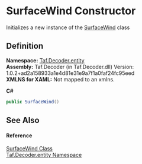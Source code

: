 # SurfaceWind Constructor


Initializes a new instance of the <a href="T_Taf_Decoder_entity_SurfaceWind.md">SurfaceWind</a> class



## Definition
**Namespace:** <a href="N_Taf_Decoder_entity.md">Taf.Decoder.entity</a>  
**Assembly:** Taf.Decoder (in Taf.Decoder.dll) Version: 1.0.2+ad2a158933a1e4d81e31e9a7f1a0faf24fc95eed  
**XMLNS for XAML:** Not mapped to an xmlns.

**C#**
``` C#
public SurfaceWind()
```



## See Also


#### Reference
<a href="T_Taf_Decoder_entity_SurfaceWind.md">SurfaceWind Class</a>  
<a href="N_Taf_Decoder_entity.md">Taf.Decoder.entity Namespace</a>  
